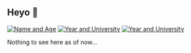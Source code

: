 ## Heyo 🎈
[![Name and Age](https://img.shields.io/badge/Chris_Wong-v19-blue)](http://www.linkedin.com/in/real_cwong)
[![Year and University](https://img.shields.io/badge/2nd_Year-UNSW-yellow)](http://www.linkedin.com/in/real_cwong)
[![Year and University](https://img.shields.io/badge/Enjoying-Life-green)](http://www.linkedin.com/in/real_cwong)

Nothing to see here as of now...
